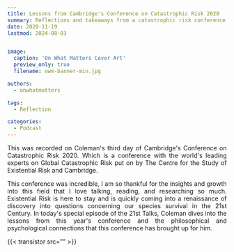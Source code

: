 ```yaml
---
title: Lessons from Cambridge's Conference on Catastrophic Risk 2020
summary: Reflections and takeaways from a catastrophic risk conference
date: 2020-11-19
lastmod: 2024-08-03


image:
  caption: 'On What Matters Cover Art'
  preview_only: true
  filename: owm-banner-min.jpg

authors:
  - onwhatmatters

tags:
  - Reflection

categories: 
  - Podcast
---
```


<div style="text-align: justify">
This was recorded on Coleman's third day of Cambridge's Conference on Catastrophic Risk 2020.  Which is a conference with the world's leading experts on Global Catastrophic Risk put on by The Centre for the Study of Existential Risk and Cambridge.

This conference was incredible, I am so thankful for the insights and growth into this field that I love talking, reading, and researching so much. Existential Risk is here to stay and is quickly coming into a renaissance of discovery into questions concerning our species survival in the 21st Century. In today's special episode of the 21st Talks, Coleman dives into the lessons from this year's conference and the philosophical and psychological connections that this conference has brought up for him. 

{{< transistor src="" >}}
</div>